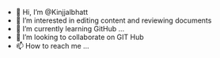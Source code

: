- 👋 Hi, I’m @Kinjjalbhatt
- 👀 I’m interested in editing content and reviewing documents
- 🌱 I’m currently learning GitHub ...
- 💞️ I’m looking to collaborate on GIT Hub
- 📫 How to reach me ...

<!---
Kinjjalbhatt/Kinjjalbhatt is a ✨ special ✨ repository because its `README.md` (this file) appears on your GitHub profile.
You can click the Preview link to take a look at your changes.
--->

